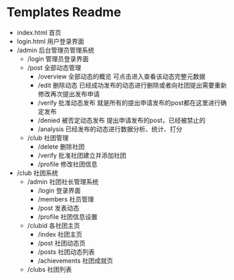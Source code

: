 # Templates Readme

* index.html 首页
* login.html 用户登录界面
* /admin 后台管理员管理系统
    * /login 管理员登录界面
    * /post 全部动态管理
        * /overview 全部动态的概览 可点击进入查看该动态完整元数据
        * /edit 删除动态 已经成功发布的动态进行删除或者向社团提出需要重新修改再次提出发布申请
        * /verify 批准动态发布 就是所有的提出申请发布的post都在这里进行确定发布
        * /denied 被否定动态发布 提出申请发布的post，已经被禁止的
        * /analysis 已经发布的动态进行数据分析、统计、打分
    * /club 社团管理
        * /delete 删除社团
        * /verify 批准社团建立并添加社团
        * /profile 修改社团信息
* /club 社团系统
    * /admin 社团社长管理系统
        * /login 登录界面
        * /members 社员管理
        * /post 发表动态
        * /profile 社团信息设置
    * /clubid 各社团主页
        * /index 社团主页
        * /post 社团动态页
        * /posts 社团动态列表
        * /achievements 社团成就页
    * /clubs 社团列表